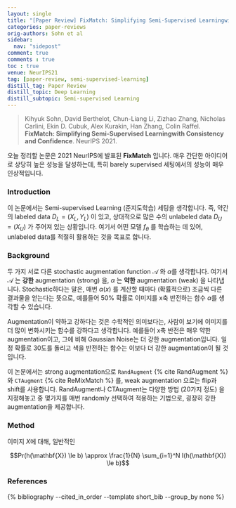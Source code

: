 ```yaml
---
layout: single
title: "[Paper Review] FixMatch: Simplifying Semi-Supervised Learningwith Consistency and Confidence (NeurIPS 2021)"
categories: paper-reviews
orig-authors: Sohn et al
sidebar:
  nav: "sidepost"
comment: true
comments : true
toc : true
venue: NeurIPS21
tag: [paper-review, semi-supervised-learning] 
distill_tag: Paper Review
distill_topic: Deep Learning
distill_subtopic: Semi-supervised Learning
---
```


> Kihyuk Sohn, David Berthelot, Chun-Liang Li, Zizhao Zhang, Nicholas Carlini, Ekin D. Cubuk, Alex Kurakin, Han Zhang, Colin Raffel.  **FixMatch: Simplifying Semi-Supervised Learningwith Consistency and Confidence**. NeurIPS 2021.


오늘 정리할 논문은 2021 NeurIPS에 발표된 **FixMatch** 입니다. 
매우 간단한 아이디어로 상당히 높은 성능을 달성하는데, 특히 barely supervised 세팅에서의 성능이 매우 인상적입니다. 

### Introduction
이 논문에서는 Semi-supervised Learning (준지도학습) 세팅을 생각합니다. 
즉, 약간의 labeled data $D_L = (X_L, Y_L)$ 이 있고,
상대적으로 많은 수의 unlabeled data $D_U = (X_U)$ 가 주어져 있는 상황입니다. 
여기서 어떤 모델 $f_\theta$ 를 학습하는 데 있어, unlabeled data를 적절히 활용하는 것을 목표로 합니다. 

### Background
두 가지 서로 다른 stochastic augmentation function $\mathcal{A}$ 와 $\alpha$를 생각합니다. 여기서 $\mathcal{A}$ 는 **강한** augmentation (strong) 을, $\alpha$ 는 **약한** augmentation (weak) 을 나타냅니다. 
Stochastic하다는 말은, 매번 $\alpha(x)$ 를 계산할 때마다 (확률적으로) 조금씩 다른 결과물을 얻는다는 뜻으로, 
예를들어 50% 확률로 이미지를 x축 반전하는 함수 $\alpha$를 생각할 수 있습니다.

Augmentation이 약하고 강하다는 것은 수학적인 의미보다는, 사람이 보기에 이미지를 더 많이 변화시키는 함수를 강하다고 생각합니다. 예를들어 x축 반전은 매우 약한 augmentation이고, 그에 비해 Gaussian Noise는 더 강한 augmentation입니다. 일정 확률로 30도를 돌리고 색을 반전하는 함수는 이보다 더 강한 augmentation이 될 것입니다. 

이 논문에서는 strong augmentation으로 `RandAugment` {% cite RandAugment %} 와 `CTAugment` {% cite ReMixMatch %} 를, weak augmentation 으로는 flip과 shift를 사용합니다. RandAugment나 CTAugment는 다양한 방법 (20가지 정도) 을 지정해놓고 중 몇가지를 매번 randomly 선택하여 적용하는 기법으로, 굉장히 강한 augmentation을 제공합니다.


### Method
이미지 $X$에 대해, 일반적인 

$$Pr(h(\mathbf{X}) \le b) \approx \frac{1}{N} \sum_{i=1}^N I(h(\mathbf{X}) \le b)$$

### References
{% bibliography --cited_in_order --template short_bib --group_by none %}
